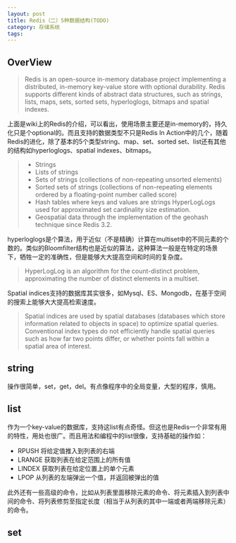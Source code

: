 ```yaml
---
layout: post
title: Redis（二）5种数据结构(TODO)
category: 存储系统
tags: 
---
```


## OverView ##

> Redis is an open-source in-memory database project implementing a distributed, in-memory key-value store with optional durability. Redis supports different kinds of abstract data structures, such as strings, lists, maps, sets, sorted sets, hyperloglogs, bitmaps and spatial indexes.

上面是wiki上的Redis的介绍，可以看出，使用场景主要还是in-memory的，持久化只是个optional的。而且支持的数据类型不只是Redis In Action中的几个，随着Redis的进化，除了基本的5个类型string、map、set、sorted set、list还有其他的结构如hyperloglogs、spatial indexes、bitmaps。

> - Strings
> - Lists of strings
> - Sets of strings (collections of non-repeating unsorted elements)
> - Sorted sets of strings (collections of non-repeating elements ordered by a floating-point number called score)
> - Hash tables where keys and values are strings
> HyperLogLogs used for approximated set cardinality size estimation.
> - Geospatial data through the implementation of the geohash technique since Redis 3.2.

hyperloglogs是个算法，用于近似（不是精确）计算在multiset中的不同元素的个数的。类似的Bloomfilter结构也是近似的算法，这种算法一般是在特定的场景下，牺牲一定的准确性，但是能够大大提高空间和时间的复杂度。

> HyperLogLog is an algorithm for the count-distinct problem, approximating the number of distinct elements in a multiset.

Spatial indices支持的数据库其实很多，如Mysql、ES、Mongodb，在基于空间的搜索上能够大大提高检索速度。

> Spatial indices are used by spatial databases (databases which store information related to objects in space) to optimize spatial queries. Conventional index types do not efficiently handle spatial queries such as how far two points differ, or whether points fall within a spatial area of interest.

## string ##

操作很简单，set，get，del。有点像程序中的全局变量，大型的程序，慎用。

## list ##
作为一个key-value的数据库，支持这list有点奇怪。但这也是Redis一个非常有用的特性，用处也很广。而且用法和编程中的list很像，支持基础的操作如：

- RPUSH	将给定值推入到列表的右端  
- LRANGE	获取列表在给定范围上的所有值  
- LINDEX	获取列表在给定位置上的单个元素  
- LPOP	从列表的左端弹出一个值，并返回被弹出的值

此外还有一些高级的命令，比如从列表里面移除元素的命令、将元素插入到列表中间的命令、将列表修剪至指定长度（相当于从列表的其中一端或者两端移除元素）的命令。

## set ##
